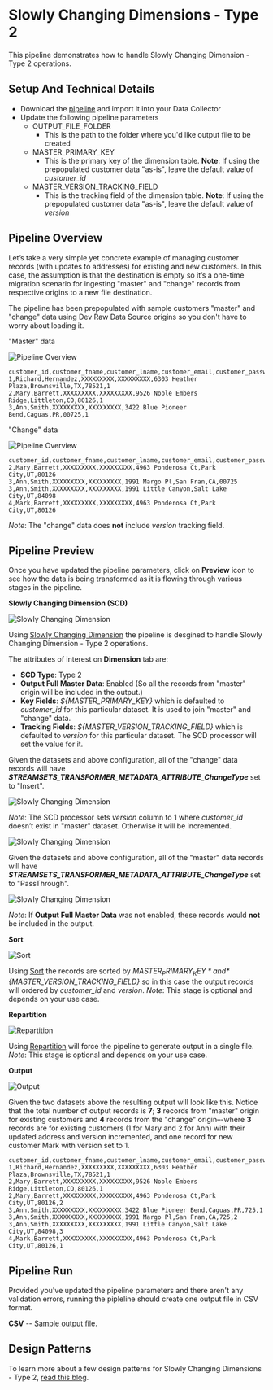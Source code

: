 Slowly Changing Dimensions - Type 2
===================================

This pipeline demonstrates how to handle Slowly Changing Dimension - Type 2 operations.

Setup And Technical Details
---------------------------

* Download the [pipeline](SCDType2588a6d29-c8b9-439e-8bec-8b1f7b9c0e99.json) and import it into your Data Collector
* Update the following pipeline parameters
    * OUTPUT_FILE_FOLDER
        * This is the path to the folder where you'd like output file to be created
    * MASTER_PRIMARY_KEY
        * This is the primary key of the dimension table. **Note**: If using the prepopulated customer data "as-is", leave the default value of *customer_id*
    * MASTER_VERSION_TRACKING_FIELD
        * This is the tracking field of the dimension table. **Note**: If using the prepopulated customer data "as-is", leave the default value of *version*


Pipeline Overview
-----------------

Let’s take a very simple yet concrete example of managing customer records (with updates to addresses) for existing and new customers. In this case, the assumption is that the destination is empty so it’s a one-time migration scenario for ingesting "master" and "change" records from respective origins to a new file destination.

The pipeline has been prepopulated with sample customers "master" and "change" data using Dev Raw Data Source origins so you don't have to worry about loading it.

"Master" data

![Pipeline Overview](images/img1a.png)

```
customer_id,customer_fname,customer_lname,customer_email,customer_password,customer_street,customer_city,customer_state,customer_zipcode,version
1,Richard,Hernandez,XXXXXXXXX,XXXXXXXXX,6303 Heather Plaza,Brownsville,TX,78521,1
2,Mary,Barrett,XXXXXXXXX,XXXXXXXXX,9526 Noble Embers Ridge,Littleton,CO,80126,1
3,Ann,Smith,XXXXXXXXX,XXXXXXXXX,3422 Blue Pioneer Bend,Caguas,PR,00725,1
```

"Change" data

![Pipeline Overview](images/img1b.png)

```
customer_id,customer_fname,customer_lname,customer_email,customer_password,customer_street,customer_city,customer_state,customer_zipcode
2,Mary,Barrett,XXXXXXXXX,XXXXXXXXX,4963 Ponderosa Ct,Park City,UT,80126
3,Ann,Smith,XXXXXXXXX,XXXXXXXXX,1991 Margo Pl,San Fran,CA,00725
3,Ann,Smith,XXXXXXXXX,XXXXXXXXX,1991 Little Canyon,Salt Lake City,UT,84098
4,Mark,Barrett,XXXXXXXXX,XXXXXXXXX,4963 Ponderosa Ct,Park City,UT,80126
```

*Note*: The "change" data does **not** include *version* tracking field.


Pipeline Preview
----------------

Once you have updated the pipeline parameters, click on **Preview** icon to see how the data is being transformed as it is flowing through various stages in the pipeline.

**Slowly Changing Dimension (SCD)**

![Slowly Changing Dimension](images/img2.png)

Using [Slowly Changing Dimension](https://streamsets.com/documentation/transformer/latest/help/transformer/Processors/SCDimension.html#concept_ixk_bbr_j3b) the pipeline is desgined to handle Slowly Changing Dimension - Type 2 operations.

The attributes of interest on **Dimension** tab are:

* **SCD Type**: Type 2
* **Output Full Master Data**: Enabled (So all the records from "master" origin will be included in the output.)
* **Key Fields**: *${MASTER_PRIMARY_KEY}* which is defaulted to *customer_id* for this particular dataset. It is used to join "master" and "change" data.
* **Tracking Fields**: *${MASTER_VERSION_TRACKING_FIELD}* which is defaulted to *version* for this particular dataset. The SCD processor will set the value for it.

Given the datasets and above configuration, all of the "change" data records will have *__STREAMSETS_TRANSFORMER_METADATA_ATTRIBUTE_ChangeType__* set to "Insert". 

![Slowly Changing Dimension](images/img2a.png)

*Note*: The SCD processor sets *version* column to 1 where *customer_id* doesn’t exist in "master" dataset. Otherwise it will be incremented.

![Slowly Changing Dimension](images/img2b.png)

Given the datasets and above configuration, all of the "master" data records will have *__STREAMSETS_TRANSFORMER_METADATA_ATTRIBUTE_ChangeType__* set to "PassThrough".

![Slowly Changing Dimension](images/img2c.png)

 *Note*: If **Output Full Master Data** was not enabled, these records would **not** be included in the output.


**Sort**

![Sort](images/img3.png)

Using [Sort](https://streamsets.com/documentation/transformer/latest/help/transformer/Processors/Sort.html#concept_jw2_pq5_rgb) the records are sorted by *${MASTER_PRIMARY_KEY}* and *${MASTER_VERSION_TRACKING_FIELD}* so in this case the output records will ordered by *customer_id* and *version*. *Note*: This stage is optional and depends on your use case.


**Repartition**

![Repartition](images/img4.png)

Using [Repartition](https://streamsets.com/documentation/transformer/latest/help/transformer/Processors/Repartition.html#concept_cm5_lfg_wgb) will force the pipeline to generate output in a single file. *Note*: This stage is optional and depends on your use case.


**Output**

![Output](images/img5.png)

Given the two datasets above the resulting output will look like this. Notice that the total number of output records is **7**; **3** records from "master" origin for existing customers and **4** records from the "change" origin–-where **3** records are for existing customers (1 for Mary and 2 for Ann) with their updated address and version incremented, and one record for new customer Mark with version set to 1.

```
customer_id,customer_fname,customer_lname,customer_email,customer_password,customer_street,customer_city,customer_state,customer_zipcode,version
1,Richard,Hernandez,XXXXXXXXX,XXXXXXXXX,6303 Heather Plaza,Brownsville,TX,78521,1
2,Mary,Barrett,XXXXXXXXX,XXXXXXXXX,9526 Noble Embers Ridge,Littleton,CO,80126,1
2,Mary,Barrett,XXXXXXXXX,XXXXXXXXX,4963 Ponderosa Ct,Park City,UT,80126,2
3,Ann,Smith,XXXXXXXXX,XXXXXXXXX,3422 Blue Pioneer Bend,Caguas,PR,725,1
3,Ann,Smith,XXXXXXXXX,XXXXXXXXX,1991 Margo Pl,San Fran,CA,725,2
3,Ann,Smith,XXXXXXXXX,XXXXXXXXX,1991 Little Canyon,Salt Lake City,UT,84098,3
4,Mark,Barrett,XXXXXXXXX,XXXXXXXXX,4963 Ponderosa Ct,Park City,UT,80126,1
```


Pipeline Run
------------

Provided you've updated the pipeline parameters and there aren't any validation errors, running the pipleline should create one output file in CSV format.

**CSV** -- [Sample output file](output/part-00000-d21cc8cc-75b9-4e69-aa56-55e5abe93bac-c000.csv).


Design Patterns
---------------

To learn more about a few design patterns for Slowly Changing Dimensions - Type 2, [read this blog](https://streamsets.com/blog/streamsets-transformer-design-patterns-for-slowly-changing-dimensions/).
